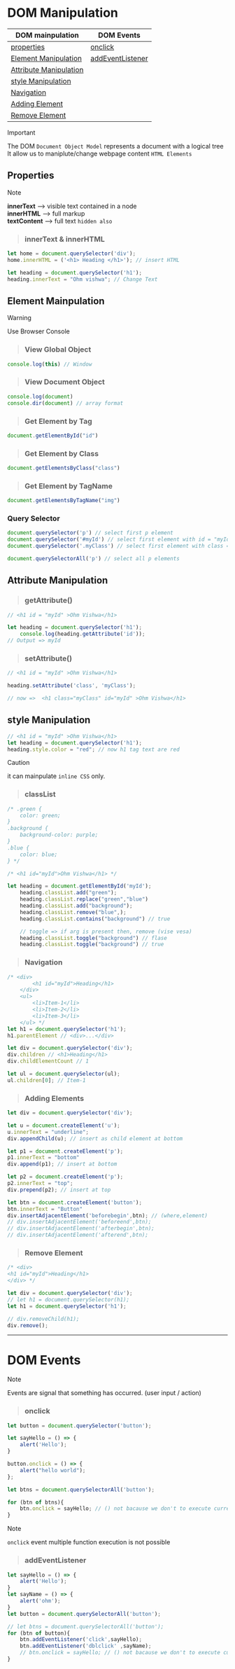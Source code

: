 # DOM Manipulation

|DOM mainpulation| DOM Events |
|----------------| ---------- |
|[properties](https://github.com/ohm-vishwa/MERN-Cheat-Sheet/blob/main/domManipulation.md#properties)                        |[onclick](https://github.com/ohm-vishwa/MERN-Cheat-Sheet/blob/main/domManipulation.md#onclick)|
|[Element Manipulation](https://github.com/ohm-vishwa/MERN-Cheat-Sheet/blob/main/domManipulation.md#element-mainpulation)    |[addEventListener](https://github.com/ohm-vishwa/MERN-Cheat-Sheet/blob/main/domManipulation.md#addeventlistener)|
|[Attribute Manipulation](https://github.com/ohm-vishwa/MERN-Cheat-Sheet/blob/main/domManipulation.md#attribute-manipulation)|[]()|
|[style Manipulation](https://github.com/ohm-vishwa/MERN-Cheat-Sheet/blob/main/domManipulation.md#style-manipulation)        |[]()|
|[Navigation](https://github.com/ohm-vishwa/MERN-Cheat-Sheet/blob/main/domManipulation.md#navigation)                        |[]()|
|[Adding Element](https://github.com/ohm-vishwa/MERN-Cheat-Sheet/blob/main/domManipulation.md#adding-elements)               |[]()|
|[Remove Element](https://github.com/ohm-vishwa/MERN-Cheat-Sheet/blob/main/domManipulation.md#remove-element)                |[]()|


<!-- > ## DOM manipulation in ` Browser Console ` -->
> [!IMPORTANT]
> 
> The DOM ` Document Object Model ` represents a document with a logical tree\
> It allow us to maniplute/change webpage content ` HTML Elements `


## Properties
> [!NOTE]
> **innerText** --> visible text contained in a node\
> **innerHTML** --> full markup\
> **textContent** --> full text ` hidden also `

> ### innerText & innerHTML
```js
let home = document.querySelector('div');
home.innerHTML = ('<h1> Heading </h1>'); // insert HTML

let heading = document.querySelector('h1');
heading.innerText = "Ohm vishwa"; // Change Text
```

## Element Mainpulation

> [!WARNING]
> Use Browser Console

> ### View Global Object
```js
console.log(this) // Window
```
> ### View Document Object
```js
console.log(document)
console.dir(document) // array format
```

> ### Get Element by Tag
```js
document.getElementById("id") 
```

> ### Get Element by Class
```js
document.getElementsByClass("class")
```

> ### Get Element by TagName
```js
document.getElementsByTagName("img")
```

### Query Selector

```js
document.querySelector('p') // select first p element
document.querySelector('#myId') // select first element with id = "myId"
document.querySelector('.myClass') // select first element with class = "myClass"

document.querySelectorAll('p') // select all p elements
```

## Attribute Manipulation

> ### getAttribute()
```js
// <h1 id = "myId" >Ohm Vishwa</h1>

let heading = document.querySelector('h1');
    console.log(heading.getAttribute('id'));
// Output => myId
```

> ### setAttribute()
```js
// <h1 id = "myId" >Ohm Vishwa</h1>

heading.setAttribute('class', 'myClass');

// now =>  <h1 class="myClass" id="myId" >Ohm Vishwa</h1>
```

## style Manipulation
```js
// <h1 id = "myId" >Ohm Vishwa</h1>
let heading = document.querySelector('h1');
heading.style.color = "red"; // now h1 tag text are red
```
> [!CAUTION]
> it can mainpulate ` inline CSS ` only.

> ### classList 
```js
/* .green {
    color: green;
}
.background {
    background-color: purple;
}
.blue {
    color: blue;
} */

/* <h1 id="myId">Ohm Vishwa</h1> */

let heading = document.getElementById('myId');
    heading.classList.add("green");
    heading.classList.replace("green","blue")
    heading.classList.add("background");
    heading.classList.remove("blue",);
    heading.classList.contains("background") // true

    // toggle => if arg is present then, remove (vise vesa)
    heading.classList.toggle("background") // flase
    heading.classList.toggle("background") // true
```
> ### Navigation
```js
/* <div>
        <h1 id="myId">Heading</h1>
    </div>
    <ul>
        <li>Item-1</li>
        <li>Item-2</li>
        <li>Item-3</li>
    </ul> */
let h1 = document.querySelector('h1');
h1.parentElement // <div>...</div>

let div = document.querySelector('div');
div.children // <h1>Heading</h1>
div.childElementCount // 1

let ul = document.querySelector(ul);
ul.children[0]; // Item-1
```

> ### Adding Elements
```js
let div = document.querySelector('div');

let u = document.createElement('u');
u.innerText = "underline";
div.appendChild(u); // insert as child element at bottom

let p1 = document.createElement('p');
p1.innerText = "bottom"
div.append(p1); // insert at bottom

let p2 = document.createElement('p');
p2.innerText = "top";
div.prepend(p2); // insert at top

let btn = document.createElement('button');
btn.innerText = "Button"
div.insertAdjacentElement('beforebegin',btn); // (where,element)
// div.insertAdjacentElement('beforeend',btn);
// div.insertAdjacentElement('afterbegin',btn);
// div.insertAdjacentElement('afterend',btn);
```

> ### Remove Element
```js
/* <div>
<h1 id="myId">Heading</h1>
</div> */

let div = document.querySelector('div');
// let h1 = document.querySelector(h1);
let h1 = document.querySelector('h1');

// div.removeChild(h1);
div.remove();
```

---

# DOM Events
> [!NOTE]
> Events are signal that something has occurred. (user input / action)

> ### onclick

```js
let button = document.querySelector('button');

let sayHello = () => {
    alert('Hello');
}

button.onclick = () => {
    alert("hello world");
};

let btns = document.querySelectorAll('button');

for (btn of btns){
    btn.onclick = sayHello; // () not bacause we don't to execute currently.
}
```
> [!NOTE]
> ` onclick ` event multiple function execution is not possible

> ### addEventListener
```js
let sayHello = () => {
    alert('Hello');
}
let sayName = () => {
    alert('ohm');
}
let button = document.querySelectorAll('button'); 

// let btns = document.querySelectorAll('button');
for (btn of button){
    btn.addEventListener('click',sayHello);
    btn.addEventListener('dblclick' ,sayName);
    // btn.onclick = sayHello; // () not bacause we don't to execute currently.
}
```
